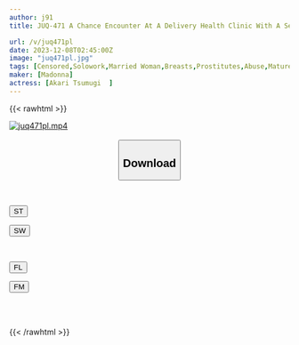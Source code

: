 ```yaml
---
author: j91
title: JUQ-471 A Chance Encounter At A Delivery Health Clinic With A Sexually Harassing Teacher From Student Days. From That Day On, I Was Made To Be A Sex Pet... Tsumugi Akari

url: /v/juq471pl
date: 2023-12-08T02:45:00Z
image: "juq471pl.jpg"
tags: [Censored,Solowork,Married Woman,Breasts,Prostitutes,Abuse,Mature Woman	 ]
maker: [Madonna]
actress: [Akari Tsumugi  ]
---
```



{{< rawhtml >}}

<div class="video" data-videoid="2oJv0AdpkvIZM96">
    <a href="javascript:;">
        <img src="/v/juq471pl/juq471pl.jpg" width="WIDTH" height="HEIGHT" alt="juq471pl.mp4" loading="lazy">
    </a>
</div>

<script type="text/javascript" src="https://j91.asia/asset/on-demand-st.js"></script>

<br>
  <link rel="stylesheet" href="https://j91.asia/asset/bs5.css">
  
  <center>
  <button class="btn btn-primary" type="button" data-bs-toggle="collapse" data-bs-target=".multi-collapse" aria-expanded="false" aria-controls="multiCollapseExample1 multiCollapseExample2"><h2>Download</h2></button></center>
</p>
<div class="row">
  <div class="col">
    <div class="collapse multi-collapse" id="multiCollapseExample1">
      <div class="card card-body">
	      	      <br>
<div class="buttons">  
<p><a href="https://streamtape.to/v/2oJv0AdpkvIZM96" target="_blank"><button class="btn-hover color-3"><i class="fa fa-download"></i> ST</button></a></p>
<p><a href="https://flaswish.com/mymrj6z17lyy" target="_blank"><button class="btn-hover color-2"><i class="fa fa-download"></i> SW</button></a></p></div>
    </div>
  </div>
</div>
  <div class="col">
    <div class="collapse multi-collapse" id="multiCollapseExample2">
      <div class="card card-body">
	      <br>
<div class="buttons">
<p><a href="javascript:;" target="_blank"><button class="btn-hover color-9"><i class="fa fa-download"></i> FL</button></a></p>
<p><a href="javascript:;" target="_blank"><button class="btn-hover color-8"><i class="fa fa-download"></i> FM</button></a></p></div>
<br><br>
      </div>
    </div>
  </div>
</div>

{{< /rawhtml >}}